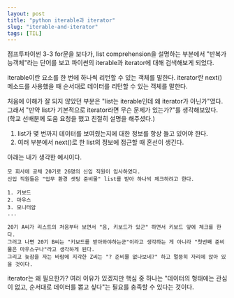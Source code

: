 ```yaml
---
layout: post
title: "python iterable과 iterator"
slug: "iterable-and-iterator"
tags: [TIL]
---
```


점프투파이썬 3-3 for문을 보다가, list comprehension을 설명하는 부분에서 "반복가능객체"라는 단어를 보고 파이썬의 iterable과 iterator에 대해 검색해보게 되었다. 

iterable이란 요소를 한 번에 하나씩 리턴할 수 있는 객체를 말한다.
iterator란 next() 메소드를 사용했을 때 순서대로 데이터를 리턴할 수 있는 객체를 말한다. 

처음에 이해가 잘 되지 않았던 부분은 "list는 iterable인데 왜 iterator가 아닌가"였다.
그래서 "만약 list가 기본적으로 iterator라면 무슨 문제가 있는가?"를 생각해보았다. (학교 선배분께 도움 요청을 했고 친절히 설명을 해주셨다.)

1. list가 몇 번까지 데이터를 보여줬는지에 대한 정보를 항상 들고 있어야 한다.  
2. 여러 부분에서 next()로 한 list의 정보에 접근할 때 혼선이 생긴다.  

아래는 내가 생각한 예시이다.

```
모 회사에 공채 20기로 26명의 신입 직원이 입사하였다.
신입 직원들은 "업무 환경 셋팅 준비물" list를 받아 하나씩 체크하려고 한다.

1. 키보드
2. 마우스
3. 모니터암
...

20기 A씨가 리스트의 처음부터 보면서 "음, 키보드가 있군" 하면서 키보드 앞에 체크를 한다. 
그러고 나면 20기 B씨는 "키보드를 받아와야하는군"이라고 생각하는 게 아니라 "첫번째 준비물은 마우스구나"라고 생각하게 된다. 
그리고 늦잠을 자는 바람에 지각한 Z씨는 "? 준비물 없나보네?" 하고 멀뚱히 자리에 앉아 있을 것이다. 
```

iterator는 왜 필요한가? 여러 이유가 있겠지만 핵심 중 하나는 "데이터의 형태에는 관심이 없고, 순서대로 데이터를 뽑고 싶다"는 필요를 충족할 수 있다는 것이다. 
